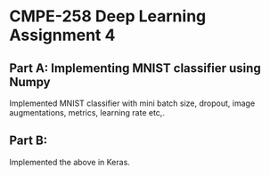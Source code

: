 # CMPE-258 Deep Learning Assignment 4

## Part A: Implementing MNIST classifier using Numpy

Implemented MNIST classifier with mini batch size, dropout, image augmentations, metrics, learning rate etc,. 

## Part B: 

Implemented the above in Keras.
